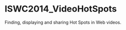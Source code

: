 ISWC2014_VideoHotSpots
======================

Finding, displaying and sharing Hot Spots in Web videos.

